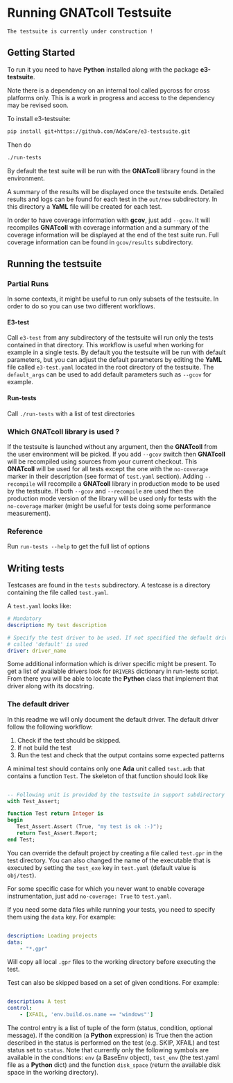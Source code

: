 Running GNATcoll Testsuite
==========================

`The testsuite is currently under construction !`

Getting Started
-------------------

To run it you need to have **Python** installed along with the package
**e3-testsuite**.

Note there is a dependency on an internal tool called pycross for cross
platforms only. This is a work in progress and access to the dependency may
be revised soon.

To install e3-testsuite:

```sh
pip install git+https://github.com/AdaCore/e3-testsuite.git
```

Then do

```sh
./run-tests
```

By default the test suite will be run with the **GNATcoll** library found in
the environment.

A summary of the results will be displayed once the testsuite ends. Detailed
results and logs can be found for each test in the `out/new` subdirectory. In
this directory a **YaML** file will be created for each test.

In order to have coverage information with **gcov**, just add `--gcov`. It
will recompiles **GNATcoll** with coverage information and a summary of the
coverage information will be displayed at the end of the test suite run. Full
coverage information can be found in `gcov/results` subdirectory.

Running the testsuite
--------------------------

### Partial Runs

In some contexts, it might be useful to run only subsets of the testsuite. In
order to do so you can use two different workflows.

#### E3-test

Call ``e3-test`` from any subdirectory of the testsuite will run only the
tests contained in that directory. This workflow is useful when working for
example in a single tests. By default you the testsuite will be run with
default parameters, but you can adjust the default parameters by editing the
**YaML** file called ``e3-test.yaml`` located in the root directory of the
testsuite. The ``default_args`` can be used to add default parameters such
as ``--gcov`` for example.

#### Run-tests

Call ``./run-tests`` with a list of test directories

### Which GNATcoll library is used ?

If the testsuite is launched without any argument, then the **GNATcoll** from
the user environment will be picked. If you add ``--gcov`` switch then
**GNATcoll** will be recompiled using sources from your current checkout. This
**GNATcoll** will be used for all tests except the one with the ``no-coverage``
marker in their description (see format of ``test.yaml`` section). Adding
``--recompile`` will recompile a **GNATcoll** library in production mode to
be used by the testsuite. If both ``--gcov`` and ``--recompile`` are used then
the production mode version of the library will be used only for tests with
the ``no-coverage`` marker (might be useful for tests doing some performance
measurement).

### Reference

Run ``run-tests --help`` to get the full list of options

Writing tests
-------------

Testcases are found in the ``tests`` subdirectory. A testcase is a directory
containing the file called `test.yaml`.

A ``test.yaml`` looks like:

```yaml
# Mandatory
description: My test description

# Specify the test driver to be used. If not specified the default driver
# called 'default' is used
driver: driver_name
```

Some additional information which is driver specific might be present. To get
a list of available drivers look for ``DRIVERS`` dictionary in run-tests
script. From there you will be able to locate the **Python** class that
implement that driver along with its docstring.

### The default driver

In this readme we will only document the default driver. The default driver follow
the following workflow:

1. Check if the test should be skipped.
2. If not build the test
3. Run the test and check that the output contains some expected patterns

A minimal test should contains only one **Ada** unit called ``test.adb`` that
contains a function ``Test``. The skeleton of that function should look like

```ada

-- Following unit is provided by the testsuite in support subdirectory
with Test_Assert;

function Test return Integer is
begin
   Test_Assert.Assert (True, "my test is ok :-)");
   return Test_Assert.Report;
end Test;
```

You can override the default project by creating a file called ``test.gpr`` in
the test directory. You can also changed the name of the executable that is
executed by setting the ``test_exe`` key in ``test.yaml`` (default value is
``obj/test``).

For some specific case for which you never want to enable coverage
instrumentation, just add ``no-coverage: True`` to ``test.yaml``.

If you need some data files while running your tests, you need to specify them
using the ``data`` key. For example:

```yaml

description: Loading projects
data:
    - "*.gpr"
```

Will copy all local ``.gpr`` files to the working directory before executing
the test.

Test can also be skipped based on a set of given conditions. For example:

```yaml

description: A test
control:
    - [XFAIL, 'env.build.os.name == "windows"']
```

The control entry is a list of tuple of the form (status, condition, optional message).
If the condition (a **Python** expression) is True then the action described in the
status is performed on the test (e.g. SKIP, XFAIL) and test status set to ``status``.
Note that currently only the following symbols are available in the conditions:
``env`` (a BaseEnv object), ``test_env`` (the test.yaml file as a **Python** dict)
and the function ``disk_space`` (return the available disk space in the working
directory).


